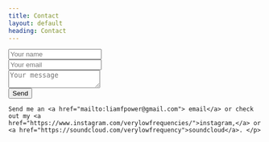 ```yaml
---
title: Contact
layout: default
heading: Contact
---
```


<div class="contact">
<form id="contactform" action="//formspree.io/liamfpower@gmail.com" method="POST">
    <div>
        <input class="mywidth" type="text" name="name" placeholder="Your name">
    </div>
    <div>
        <input class="mywidth" type="email" name="_replyto" placeholder="Your email" cols="2">
    </div>
    <div>
        <textarea id="messagebox" name="message" placeholder="Your message"></textarea>
    </div>
    <div>
        <input type="submit" value="Send">
    </div>
</form>
<p>

    Send me an <a href="mailto:liamfpower@gmail.com"> email</a> or check out my <a href="https://www.instagram.com/verylowfrequencies/">instagram,</a> or <a href="https://soundcloud.com/verylowfrequency">soundcloud</a>. </p>
